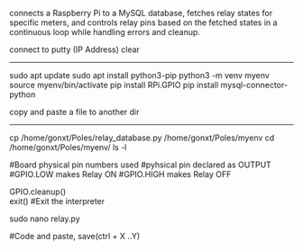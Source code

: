 connects a Raspberry Pi to a MySQL database, fetches relay states for specific meters, and controls relay pins based on the fetched states in a continuous loop while handling errors and cleanup.

connect to putty (IP Address)
clear
*************************
sudo apt update
sudo apt install python3-pip
python3 -m venv myenv
source myenv/bin/activate
pip install RPi.GPIO
pip install mysql-connector-python

copy and paste a file to another dir
________________________________________
cp /home/gonxt/Poles/relay_database.py  /home/gonxt/Poles/myenv
cd /home/gonxt/Poles/myenv/
ls -l

#Board physical pin numbers used
#pyhsical pin declared as OUTPUT
#GPIO.LOW makes Relay ON
#GPIO.HIGH makes Relay OFF

GPIO.cleanup()           
exit()   #Exit the interpreter

sudo nano relay.py

#Code and paste, save(ctrl + X ..Y) 



			 	
               			   
	 
	 
	 
	 
	 
	 
	 
	 
	 
	 
	 
	 
	 
	 
	 
	 
	 
	 
	 
	 
	 
